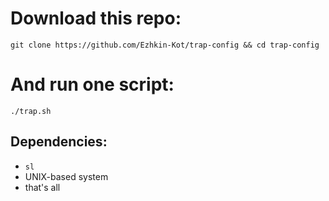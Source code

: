 # Download this repo:
```
git clone https://github.com/Ezhkin-Kot/trap-config && cd trap-config
```

# And run one script:
```
./trap.sh
```

## Dependencies:
- `sl`
- UNIX-based system
- that's all
